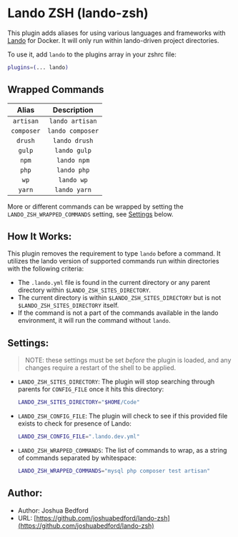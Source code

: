 # Lando ZSH (lando-zsh)

This plugin adds aliases for using various languages and frameworks with [Lando](https://docs.lando.dev/basics/) for Docker. It will only run within lando-driven project directories.

To use it, add `lando` to the plugins array in your zshrc file:

```zsh
plugins=(... lando)
```

## Wrapped Commands

|   Alias    |   Description    |
| :--------: | :--------------: |
| `artisan`  | `lando artisan`  |
| `composer` | `lando composer` |
|  `drush`   |  `lando drush`   |
|   `gulp`   |   `lando gulp`   |
|   `npm`    |   `lando npm`    |
|   `php`    |   `lando php`    |
|    `wp`    |    `lando wp`    |
|   `yarn`   |   `lando yarn`   |

More or different commands can be wrapped by setting the `LANDO_ZSH_WRAPPED_COMMANDS` setting, see [Settings](#settings) below.

## How It Works:

This plugin removes the requirement to type `lando` before a command. It utilizes the lando version of supported commands run within directories with the following criteria:

- The `.lando.yml` file is found in the current directory or any parent directory within `$LANDO_ZSH_SITES_DIRECTORY`.
- The current directory is within `$LANDO_ZSH_SITES_DIRECTORY` but is not `$LANDO_ZSH_SITES_DIRECTORY` itself.
- If the command is not a part of the commands available in the lando environment, it will run the command without `lando`.

## Settings:

> NOTE: these settings must be set _before_ the plugin is loaded, and any changes require a restart of the shell to be applied.

- `LANDO_ZSH_SITES_DIRECTORY`: The plugin will stop searching through parents for `CONFIG_FILE` once it hits this directory:

  ```sh
  LANDO_ZSH_SITES_DIRECTORY="$HOME/Code"
  ```

- `LANDO_ZSH_CONFIG_FILE`: The plugin will check to see if this provided file exists to check for presence of Lando:

  ```sh
  LANDO_ZSH_CONFIG_FILE=".lando.dev.yml"
  ```

- `LANDO_ZSH_WRAPPED_COMMANDS`: The list of commands to wrap, as a string of commands separated by whitespace:
  ```sh
  LANDO_ZSH_WRAPPED_COMMANDS="mysql php composer test artisan"
  ```

## Author:

- Author: Joshua Bedford
- URL: [https://github.com/joshuabedford/lando-zsh](https://github.com/joshuabedford/lando-zsh)
